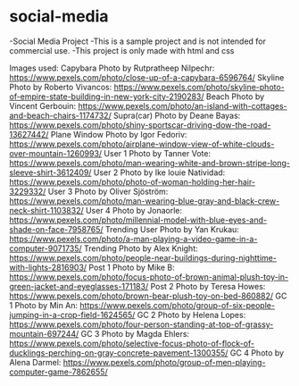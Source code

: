 # social-media
-Social Media Project
-This is a sample project and is not intended for commercial use.
-This project is only made with html and css

Images used:
Capybara Photo by Rutpratheep Nilpechr: https://www.pexels.com/photo/close-up-of-a-capybara-6596764/
Skyline Photo by Roberto Vivancos: https://www.pexels.com/photo/skyline-photo-of-empire-state-building-in-new-york-city-2190283/
Beach Photo by Vincent Gerbouin: https://www.pexels.com/photo/an-island-with-cottages-and-beach-chairs-1174732/
Supra(car) Photo by Deane Bayas: https://www.pexels.com/photo/shiny-sportscar-driving-dow-the-road-13627442/
Plane Window Photo by Igor Fedoriv: https://www.pexels.com/photo/airplane-window-view-of-white-clouds-over-mountain-1260993/
User 1 Photo by Tanner Vote: https://www.pexels.com/photo/man-wearing-white-and-brown-stripe-long-sleeve-shirt-3612409/
User 2 Photo by Ike  louie  Natividad: https://www.pexels.com/photo/photo-of-woman-holding-her-hair-3229332/
User 3 Photo by Oliver Sjöström: https://www.pexels.com/photo/man-wearing-blue-gray-and-black-crew-neck-shirt-1103832/
User 4 Photo by Jonaorle: https://www.pexels.com/photo/millennial-model-with-blue-eyes-and-shade-on-face-7958765/
Trending User Photo by Yan Krukau: https://www.pexels.com/photo/a-man-playing-a-video-game-in-a-computer-9071735/
Trending Photo by Alex Knight: https://www.pexels.com/photo/people-near-buildings-during-nighttime-with-lights-2816903/
Post 1 Photo by Mike B: https://www.pexels.com/photo/focus-photo-of-brown-animal-plush-toy-in-green-jacket-and-eyeglasses-171183/
Post 2 Photo by Teresa Howes: https://www.pexels.com/photo/brown-bear-plush-toy-on-bed-860882/
GC 1 Photo by Min An: https://www.pexels.com/photo/group-of-six-people-jumping-in-a-crop-field-1624565/
GC 2 Photo by Helena Lopes: https://www.pexels.com/photo/four-person-standing-at-top-of-grassy-mountain-697244/
GC 3 Photo by Magda Ehlers: https://www.pexels.com/photo/selective-focus-photo-of-flock-of-ducklings-perching-on-gray-concrete-pavement-1300355/
GC 4 Photo by Alena Darmel: https://www.pexels.com/photo/group-of-men-playing-computer-game-7862655/
